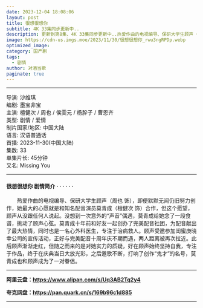 ```yaml
---
date: 2023-12-04 18:08:06
layout: post
title: 很想很想你
subtitle: 4K 33集同步更新中..
description: 更新到第8集、4K 33集同步更新中..热爱作曲的电视编导、保研大学生顾声（周也 饰），即便默默无闻仍旧努力创作，她最大的心愿就是和知名配音演员莫青成（檀健次 饰）合作，但这个愿望，顾声从没跟任何人说起...
image: https://cdn-us.imgs.moe/2023/11/30/很想很想你_rwu3ngRPDp.webp
optimized_image: 
category: 国产剧
tags:
  - 剧情
author: 对酒当歌
paginate: true
---
```


---

导演: 沙维琪  
编剧: 墨宝非宝  
主演: 檀健次 / 周也 / 侯雯元 / 杨肸子 / 曹恩齐  
类型: 剧情 / 爱情  
制片国家/地区: 中国大陆  
语言: 汉语普通话  
首播: 2023-11-30(中国大陆)  
集数: 33  
单集片长: 45分钟  
又名: Missing You  

---

#### 很想很想你 剧情简介 · · · · · ·

　　热爱作曲的电视编导、保研大学生顾声（周也 饰），即便默默无闻仍旧努力创作，她最大的心愿就是和知名配音演员莫青成（檀健次 饰）合作，但这个愿望，顾声从没跟任何人说起。没想到一次意外的“声音”偶遇，莫青成给她念了一段食谱，挑动了顾声心弦。莫青成十年前和好友一起创办了完美配音社团，为配音献出了最大热情，同时也是一名心外科医生，专注于治病救人。顾声受邀参加闺蜜庚晓幸公司的宣传活动，正好与完美配音十周年庆不期而遇，两人距离被再次拉近。此后顾声渐渐走红，但随之而来的是对她实力的质疑，好在顾声始终坚持自我，专注于作品，终于在庆典当日大放光彩，之后邀歌不断，打响了创作“鬼才”的名号，莫青成也和顾声成为了一对眷侣。

---

**阿里云盘：<https://www.alipan.com/s/Uq3AB2Tq2y4>**

**夸克网盘：<https://pan.quark.cn/s/169b96c1d885>**

---
